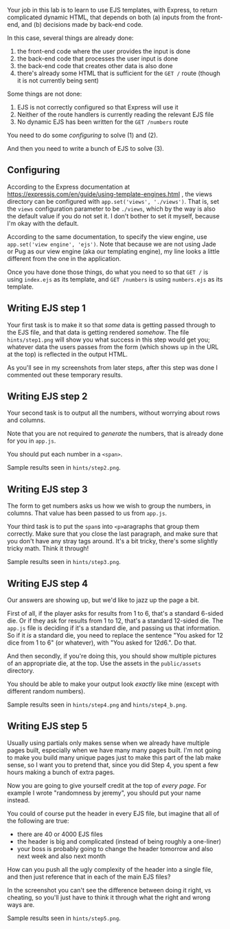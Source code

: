 


Your job in this lab is to learn to use EJS templates, with Express, to return complicated dynamic HTML, that depends on both (a) inputs from the front-end, and (b) decisions made by back-end code.

In this case, several things are already done:

1. the front-end code where the user provides the input is done
2. the back-end code that processes the user input is done
3. the back-end code that creates other data is also done
4. there's already some HTML that is sufficient for the `GET /` route (though it is not currently being sent)

Some things are not done:

1. EJS is not correctly configured so that Express will use it
2. Neither of the route handlers is currently reading the relevant EJS file
3. No dynamic EJS has been written for the `GET /numbers` route

You need to do some *configuring* to solve (1) and (2).

And then you need to write a bunch of EJS to solve (3).


## Configuring

According to the Express documentation at https://expressjs.com/en/guide/using-template-engines.html , the views directory can be configured with `app.set('views', './views')`.  That is, set the `views` configuration parameter to be `./views`, which by the way is also the default value if you do not set it.  I don't bother to set it myself, because I'm okay with the default.

According to the same documentation, to specify the view engine, use `app.set('view engine', 'ejs')`.  Note that because we are not using Jade or Pug as our view engine (aka our templating engine), my line looks a little different from the one in the application.

Once you have done those things, do what you need to so that `GET /` is using `index.ejs` as its template, and `GET /numbers` is using `numbers.ejs` as its template.


## Writing EJS step 1

Your first task is to make it so that *some* data is getting passed through to the EJS file, and that data is getting rendered *somehow*.  The file `hints/step1.png` will show you what success in this step would get you; whatever data the users passes from the form (which shows up in the URL at the top) is reflected in the output HTML.

As you'll see in my screenshots from later steps, after this step was done I commented out these temporary results.


## Writing EJS step 2


Your second task is to output all the numbers, without worrying about rows and columns.

Note that you are not required to *generate* the numbers, that is already done for you in `app.js`.

You should put each number in a `<span>`.

Sample results seen in `hints/step2.png`.



## Writing EJS step 3

The form to get numbers asks us how we wish to group the numbers, in columns.  That value has been passed to us from `app.js`.

Your third task is to put the `span`s into `<p>`aragraphs that group them correctly.  Make sure that you close the last paragraph, and make sure that you don't have any stray tags around.  It's a bit tricky, there's some slightly tricky math.  Think it through!

Sample results seen in `hints/step3.png`.

## Writing EJS step 4


Our answers are showing up, but we'd like to jazz up the page a bit.

First of all, if the player asks for results from 1 to 6, that's a standard 6-sided die.  Or if they ask for results from 1 to 12, that's a standard 12-sided die.  The `app.js` file is deciding if it's a standard die, and passing us that information.  So if it *is* a standard die, you need to replace the sentence "You asked for 12 dice from 1 to 6" (or whatever), with "You asked for 12d6.".  Do that.

And then secondly, if you're doing this, you should show multiple pictures of an appropriate die, at the top.  Use the assets in the `public/assets` directory.

You should be able to make your output look *exactly* like mine (except with different random numbers).


Sample results seen in `hints/step4.png` and `hints/step4_b.png`.



## Writing EJS step 5


Usually using partials only makes sense when we already have multiple pages built, especially when we have many many pages built.  I'm not going to make you build many unique pages just to make this part of the lab make sense, so I want you to pretend that, since you did Step 4, you spent a few hours making a bunch of extra pages.

Now you are going to give yourself credit at the top of *every page*.  For example I wrote "randomness by jeremy", you should put your name instead.

You could of course put the header in every EJS file, but imagine that all of the following are true:

* there are 40 or 4000 EJS files
* the header is big and complicated (instead of being roughly a one-liner)
* your boss is probably going to change the header tomorrow and also next week and also next month

How can you push all the ugly complexity of the header into a single file, and then just reference that in each of the main EJS files?

In the screenshot you can't see the difference between doing it right, vs cheating, so you'll just have to think it through what the right and wrong ways are.

Sample results seen in `hints/step5.png`.